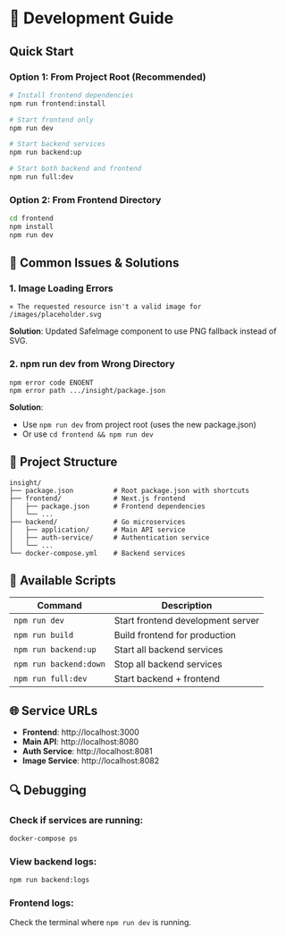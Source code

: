 # 🚀 Development Guide

## Quick Start

### Option 1: From Project Root (Recommended)
```bash
# Install frontend dependencies
npm run frontend:install

# Start frontend only
npm run dev

# Start backend services
npm run backend:up

# Start both backend and frontend
npm run full:dev
```

### Option 2: From Frontend Directory
```bash
cd frontend
npm install
npm run dev
```

## 🐛 Common Issues & Solutions

### 1. Image Loading Errors
```
⨯ The requested resource isn't a valid image for /images/placeholder.svg
```

**Solution**: Updated SafeImage component to use PNG fallback instead of SVG.

### 2. npm run dev from Wrong Directory
```
npm error code ENOENT
npm error path .../insight/package.json
```

**Solution**: 
- Use `npm run dev` from project root (uses the new package.json)
- Or use `cd frontend && npm run dev`

## 📁 Project Structure

```
insight/
├── package.json          # Root package.json with shortcuts
├── frontend/             # Next.js frontend
│   ├── package.json      # Frontend dependencies
│   └── ...
├── backend/              # Go microservices
│   ├── application/      # Main API service
│   ├── auth-service/     # Authentication service
│   └── ...
└── docker-compose.yml    # Backend services
```

## 🔧 Available Scripts

| Command | Description |
|---------|-------------|
| `npm run dev` | Start frontend development server |
| `npm run build` | Build frontend for production |
| `npm run backend:up` | Start all backend services |
| `npm run backend:down` | Stop all backend services |
| `npm run full:dev` | Start backend + frontend |

## 🌐 Service URLs

- **Frontend**: http://localhost:3000
- **Main API**: http://localhost:8080
- **Auth Service**: http://localhost:8081
- **Image Service**: http://localhost:8082

## 🔍 Debugging

### Check if services are running:
```bash
docker-compose ps
```

### View backend logs:
```bash
npm run backend:logs
```

### Frontend logs:
Check the terminal where `npm run dev` is running. 